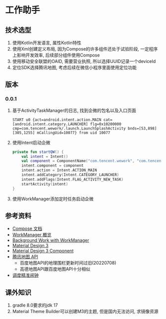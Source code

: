 # 工作助手

## 技术选型

1. 使用Kotlin开发语言, 属性Kotlin特性
2. 使用Xml创建定义布局, 因为Compose的许多组件还处于试验阶段, 一定程序上影响开发效率, 后续部分组件使用Compose
3. 使用移动安全联盟的OAID, 需要营业执照, 所以选择UUID记录一个deviceId
4. 定位SDK选择腾讯地图, 考虑后续在微信小程序里面使用定位功能


## 版本

### 0.0.1

1. 基于ActivityTaskManager的日志, 找到企微的包名以及入口页面
    ```text
    START u0 {act=android.intent.action.MAIN cat=[android.intent.category.LAUNCHER] flg=0x10200000 cmp=com.tencent.wework/.launch.LaunchSplashActivity bnds=[53,898][305,1255] mCallingUid=10077} from uid 10077
    ```

2. 使用Intent启动企微
    ```kotlin
    private fun startQW() {
        val intent = Intent()
        val component = ComponentName("com.tencent.wework", "com.tencent.wework.launch.LaunchSplashActivity")
        intent.component = component
        intent.action = Intent.ACTION_MAIN
        intent.addCategory(Intent.CATEGORY_LAUNCHER)
        intent.addFlags(Intent.FLAG_ACTIVITY_NEW_TASK)
        startActivity(intent)
    }
    ```
3. 使用WorkManager添加定时任务启动企微



## 参考资料

- [Compose 文档](https://developer.android.google.cn/jetpack/compose/documentation?hl=zh-cn)
- [WorkManager 概览](https://developer.android.google.cn/topic/libraries/architecture/workmanager?hl=zh-cn)
- [Background Work with WorkManager](https://developer.android.google.cn/codelabs/basic-android-kotlin-compose-workmanager?continue=https%3A%2F%2Fdeveloper.android.google.cn%2Fcourses%2Fpathways%2Fandroid-basics-compose-unit-7-pathway-1%3Fhl%3Den%23codelab-https%3A%2F%2Fdeveloper.android.com%2Fcodelabs%2Fbasic-android-kotlin-compose-workmanager&hl=en#0)
- [Material Design 3](https://developer.android.google.cn/jetpack/compose/designsystems/material3)
- [Material Design 3 Component](https://developer.android.google.cn/reference/kotlin/androidx/compose/material3/package-summary)
- [腾讯地图 API](https://lbs.qq.com/mobile/androidLocationSDK/androidGeoGuide/androidGeoContinue)
    - 百度地图API的地理围栏更新时间过旧(20220708)
    - 高德地图API跟百度地图API十分相似
- [调度精准闹钟](https://developer.android.google.cn/about/versions/14/changes/schedule-exact-alarms)

## 课外知识

1. gradle 8.0要求的jdk 17
3. Material Theme Builder可以创建M3的主题, 但是国内无法访问, 求镜像资源